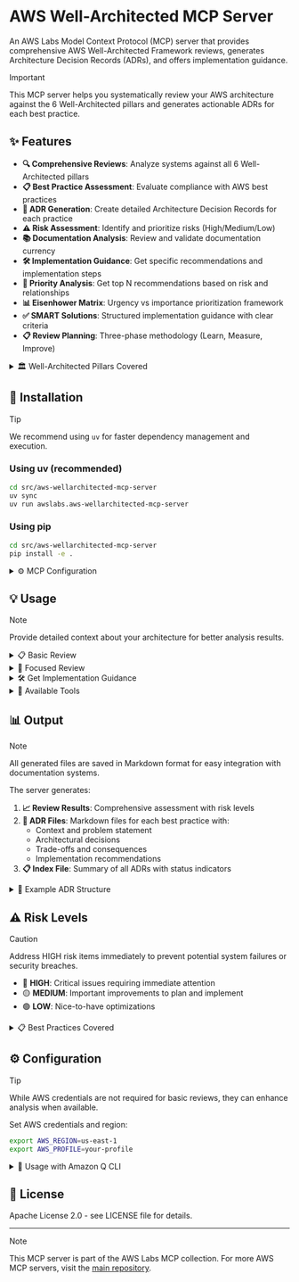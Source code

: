 # AWS Well-Architected MCP Server

An AWS Labs Model Context Protocol (MCP) server that provides comprehensive AWS Well-Architected Framework reviews, generates Architecture Decision Records (ADRs), and offers implementation guidance.

> [!IMPORTANT]
> This MCP server helps you systematically review your AWS architecture against the 6 Well-Architected pillars and generates actionable ADRs for each best practice.

## ✨ Features

- **🔍 Comprehensive Reviews**: Analyze systems against all 6 Well-Architected pillars
- **📋 Best Practice Assessment**: Evaluate compliance with AWS best practices
- **📝 ADR Generation**: Create detailed Architecture Decision Records for each practice
- **⚠️ Risk Assessment**: Identify and prioritize risks (High/Medium/Low)
- **📚 Documentation Analysis**: Review and validate documentation currency
- **🛠️ Implementation Guidance**: Get specific recommendations and implementation steps
- **🎯 Priority Analysis**: Get top N recommendations based on risk and relationships
- **📊 Eisenhower Matrix**: Urgency vs importance prioritization framework
- **✅ SMART Solutions**: Structured implementation guidance with clear criteria
- **📋 Review Planning**: Three-phase methodology (Learn, Measure, Improve)

<details>
<summary>🏛️ Well-Architected Pillars Covered</summary>

1. **🔧 Operational Excellence** - Infrastructure as Code, Monitoring, Automation
2. **🔒 Security** - Identity, Data Protection, Infrastructure Security  
3. **🛡️ Reliability** - Fault Tolerance, Recovery, Scaling
4. **⚡ Performance Efficiency** - Resource Selection, Monitoring, Trade-offs
5. **💰 Cost Optimization** - Cost-Effective Resources, Matching Supply/Demand
6. **🌱 Sustainability** - Environmental Impact, Resource Efficiency

</details>

## 🚀 Installation

> [!TIP]
> We recommend using `uv` for faster dependency management and execution.

### Using uv (recommended)
```bash
cd src/aws-wellarchitected-mcp-server
uv sync
uv run awslabs.aws-wellarchitected-mcp-server
```

### Using pip
```bash
cd src/aws-wellarchitected-mcp-server
pip install -e .
```

<details>
<summary>⚙️ MCP Configuration</summary>

> [!IMPORTANT]
> Update the `cwd` path to match your actual installation directory.

Add to your MCP configuration file (`~/.config/mcp/mcp.json`):

**With uv:**
```json
{
  "mcpServers": {
    "aws-wellarchitected": {
      "command": "uv",
      "args": ["run", "awslabs.aws-wellarchitected-mcp-server"],
      "cwd": "/path/to/mcp/src/aws-wellarchitected-mcp-server"
    }
  }
}
```

**With pip:**
```json
{
  "mcpServers": {
    "aws-wellarchitected": {
      "command": "python",
      "args": ["-m", "awslabs.aws_wellarchitected_mcp_server.server"],
      "cwd": "/path/to/mcp/src/aws-wellarchitected-mcp-server"
    }
  }
}
```

</details>

## 💡 Usage

> [!NOTE]
> Provide detailed context about your architecture for better analysis results.

<details>
<summary>📋 Basic Review</summary>

```python
# Review all pillars
await review(
    context="E-commerce application with web tier, API tier, and database tier deployed on AWS",
    output_directory="./my-adrs"
)
```

</details>

<details>
<summary>🎯 Focused Review</summary>

> [!TIP]
> Focus on specific pillars for targeted improvements and faster reviews.

```python
# Review specific pillars
await review(
    context="Microservices architecture with containers",
    pillars=["SECURITY", "RELIABILITY"],
    documentation_paths=["./docs/architecture.md", "./README.md"],
    output_directory="./security-reliability-adrs"
)
```

</details>

<details>
<summary>🛠️ Get Implementation Guidance</summary>

```python
# Get specific implementation steps
await ask_implementation_fix(
    best_practice_id="SEC01",
    current_context="Currently using IAM users for applications",
    preferred_approach="Migrate to IAM roles"
)
```

</details>

<details>
<summary>🔧 Available Tools</summary>

### 🔍 `review`
Perform comprehensive Well-Architected Framework review
- **context**: Description of system/workload
- **pillars**: Optional list of specific pillars to review
- **documentation_paths**: Optional paths to documentation files
- **output_directory**: Directory to save ADR files

### 📋 `list_pillars`
List all available Well-Architected pillars with descriptions

### 📚 `get_best_practices`
Get best practices for specific pillar or all pillars
- **pillar**: Optional pillar name to filter practices

### 🛠️ `ask_implementation_fix`
Get detailed implementation guidance for specific best practice
- **best_practice_id**: ID of best practice (e.g., 'OPS01', 'SEC01')
- **current_context**: Current implementation description
- **preferred_approach**: Optional preferred implementation approach

### 📝 `collect_user_input`
Collect user input for best practices requiring human assessment
- **best_practice_id**: ID of best practice needing input (e.g., 'OPS01-BP01')
- **responses**: Dictionary of question-answer pairs for assessment

### 👥 `evaluate_customer_needs`
Specific tool for OPS01-BP01 customer needs assessment
- **stakeholder_engagement**: Current stakeholder engagement practices
- **customer_feedback_mechanisms**: Existing feedback collection methods
- **customer_outcome_focus**: How you prioritize based on customer outcomes
- **business_alignment**: How operations support business outcomes
- **support_data_review**: Use of historical support data
- **feature_validation**: Customer validation processes

### 🎯 `create_review_plan`
Generate structured review plan with three phases
- **workload_name**: Name of the workload to review
- **selected_pillars**: Optional list of pillars to focus on

### 📊 `get_priority_analysis`
Get top N priority recommendations based on risk and relationships
- **selected_pillars**: Optional list of pillars to analyze
- **count**: Number of top priorities to return (3, 5, or 10)

### 📊 `get_eisenhower_matrix`
Create urgency vs importance matrix for best practices
- **selected_pillars**: Optional list of pillars to analyze

### ✅ `get_smart_solutions`
Generate SMART solutions with implementation guidance
- **selected_pillars**: Optional list of pillars to analyze
- **focus_on_quick_wins**: Whether to focus on quick wins only

### 🔗 `list_wa_workloads`
List all AWS Well-Architected Tool workloads
- **aws_profile**: Optional AWS profile name
- **region**: AWS region (default: us-east-1)

### 🏗️ `get_wa_workload`
Get detailed information about a specific Well-Architected workload
- **workload_id**: Well-Architected workload ID
- **aws_profile**: Optional AWS profile name
- **region**: AWS region (default: us-east-1)

### 📤 `export_wa_workload`
Export Well-Architected workload data for MCP analysis
- **workload_id**: Well-Architected workload ID to export
- **aws_profile**: Optional AWS profile name
- **region**: AWS region (default: us-east-1)

### ➕ `create_wa_workload`
Create a new Well-Architected workload in AWS
- **workload_name**: Name for the new workload
- **description**: Description of the workload
- **environment**: Environment type (PRODUCTION, PREPRODUCTION, etc.)
- **aws_regions**: List of AWS regions where workload operates
- **review_owner**: Email of the review owner
- **aws_profile**: Optional AWS profile name
- **region**: AWS region (default: us-east-1)

</details>

## 📊 Output

> [!NOTE]
> All generated files are saved in Markdown format for easy integration with documentation systems.

The server generates:

1. **📈 Review Results**: Comprehensive assessment with risk levels
2. **📝 ADR Files**: Markdown files for each best practice with:
   - Context and problem statement
   - Architectural decisions
   - Trade-offs and consequences
   - Implementation recommendations
3. **📋 Index File**: Summary of all ADRs with status indicators

<details>
<summary>📝 Example ADR Structure</summary>

```markdown
# ADR: Implement Infrastructure as Code

**Date:** 2024-01-15
**Status:** Proposed
**Best Practice ID:** OPS01
**Pillar:** OPERATIONAL_EXCELLENCE
**Risk Level:** HIGH

## Context
Well-Architected Framework OPERATIONAL_EXCELLENCE pillar requires...

## Decision
Need to implement Infrastructure as Code to meet Well-Architected standards

## Trade-offs
### Benefit
Improved system reliability and maintainability

### Cost
Initial implementation effort and potential complexity

## Implementation Notes
Priority: HIGH. Use AWS CloudFormation or CDK for infrastructure provisioning...
```

</details>

## ⚠️ Risk Levels

> [!CAUTION]
> Address HIGH risk items immediately to prevent potential system failures or security breaches.

- 🔴 **HIGH**: Critical issues requiring immediate attention
- 🟡 **MEDIUM**: Important improvements to plan and implement
- 🟢 **LOW**: Nice-to-have optimizations

<details>
<summary>📋 Best Practices Covered</summary>

## Summary
- **Total Best Practices**: 301
- **Operational Excellence**: 68 practices
- **Security**: 63 practices  
- **Reliability**: 59 practices
- **Performance Efficiency**: 32 practices
- **Cost Optimization**: 50 practices
- **Sustainability**: 29 practices

### 🔧 Operational Excellence
- **OPS01-BP01**: Evaluate External Customer Needs *(requires user input)*
- **OPS01-BP02**: Evaluate Internal Customer Needs *(requires user input)*
- **OPS01-BP03**: Evaluate Governance Requirements *(requires user input)*
- **OPS01-BP04**: Evaluate Compliance Requirements *(requires user input)*
- **OPS01-BP05**: Evaluate Threat Landscape *(requires user input)*
- **OPS01-BP06**: Evaluate Tradeoffs While Managing Benefits and Risks *(requires user input)*
- **OPS02-BP01**: Resources Have Identified Owners *(requires user input)*
- **OPS02-BP02**: Processes and Procedures Have Identified Owners *(requires user input)*
- **OPS02-BP03**: Operations Activities Have Identified Owners Responsible for Their Performance *(requires user input)*
- **OPS02-BP04**: Mechanisms Exist to Manage Responsibilities and Ownership *(requires user input)*
- **OPS02-BP05**: Mechanisms Exist to Request Additions, Changes, and Exceptions *(requires user input)*
- **OPS02-BP06**: Responsibilities Between Teams Are Predefined or Negotiated *(requires user input)*
- **OPS03-BP01**: Executive Sponsorship *(requires user input)*
- **OPS03-BP02**: Team Members Are Empowered to Take Action *(requires user input)*
- **OPS03-BP03**: Escalation Is Encouraged *(requires user input)*
- **OPS03-BP04**: Communications Are Timely, Clear, and Actionable *(requires user input)*
- **OPS03-BP05**: Experimentation Is Encouraged *(requires user input)*
- **OPS03-BP06**: Learning Is Encouraged *(requires user input)*
- **OPS03-BP07**: Team Members Are Encouraged to Maintain and Grow Their Skill Sets *(requires user input)*
- **OPS04-BP01**: Identify Key Performance Indicators *(requires user input)*
- **OPS04-BP02**: Implement Application Telemetry
- **OPS04-BP03**: Implement User Activity Telemetry
- **OPS04-BP04**: Implement Dependency Telemetry
- **OPS04-BP05**: Implement Distributed Tracing
- **OPS05-BP01**: Use Version Control
- **OPS05-BP02**: Test and Validate Changes
- **OPS05-BP03**: Use Configuration Management Systems
- **OPS05-BP04**: Use Build and Deployment Management Systems
- **OPS05-BP05**: Perform Patch Management
- **OPS05-BP06**: Share Design Standards *(requires user input)*
- **OPS05-BP07**: Implement Practices to Improve Code Quality
- **OPS05-BP08**: Use Multiple Environments
- **OPS05-BP09**: Make Frequent, Small, Reversible Changes
- **OPS05-BP10**: Fully Automate Integration and Deployment
- **OPS06-BP01**: Plan for Unsuccessful Changes
- **OPS06-BP02**: Test and Validate Changes
- **OPS06-BP03**: Use Deployment Management Systems
- **OPS06-BP04**: Automate Testing and Rollback
- **OPS07-BP01**: Ensure Personnel Capability *(requires user input)*
- **OPS07-BP02**: Ensure Consistent Review of Operational Readiness *(requires user input)*
- **OPS07-BP03**: Use Runbooks for Procedures *(requires user input)*
- **OPS07-BP04**: Use Playbooks for Issue Investigation *(requires user input)*
- **OPS07-BP05**: Make Informed Decisions to Deploy Systems and Changes *(requires user input)*
- **OPS07-BP06**: Enable Support Plans *(requires user input)*
- **OPS07-BP07**: Automate Responses to Events
- **OPS08-BP01**: Analyze Workload Metrics
- **OPS08-BP02**: Analyze Workload Logs
- **OPS08-BP03**: Analyze Workload Traces
- **OPS08-BP04**: Create Actionable Alerts
- **OPS08-BP05**: Create Dashboards
- **OPS09-BP01**: Measure Operations Goals and KPIs *(requires user input)*
- **OPS09-BP02**: Communicate Status and Trends *(requires user input)*
- **OPS09-BP03**: Review Operations Metrics and Prioritize Improvement *(requires user input)*
- **OPS10-BP01**: Use a Process for Event, Incident, and Problem Management *(requires user input)*
- **OPS10-BP02**: Have a Process Per Alert *(requires user input)*
- **OPS10-BP03**: Prioritize Operational Events Based on Business Impact *(requires user input)*
- **OPS10-BP04**: Define Escalation Paths *(requires user input)*
- **OPS10-BP05**: Define a Customer Communication Plan for Outages *(requires user input)*
- **OPS10-BP06**: Communicate Status Through Dashboards
- **OPS11-BP01**: Have a Process for Continuous Improvement *(requires user input)*
- **OPS11-BP02**: Perform Root Cause Analysis on Failures *(requires user input)*
- **OPS11-BP03**: Implement Feedback Loops *(requires user input)*
- **OPS11-BP04**: Perform Knowledge Management *(requires user input)*
- **OPS11-BP05**: Define Drivers for Improvement *(requires user input)*
- **OPS11-BP06**: Validate Insights *(requires user input)*
- **OPS11-BP07**: Perform Operations Metrics Reviews *(requires user input)*
- **OPS11-BP08**: Share Lessons Learned *(requires user input)*
- **OPS11-BP09**: Allocate Time to Make Improvements *(requires user input)*

### 🔒 Security
- **SEC01-BP01**: Separate Workloads Using Accounts
- **SEC01-BP02**: Secure Account Root User and Properties
- **SEC01-BP03**: Identify and Validate Control Objectives *(requires user input)*
- **SEC01-BP04**: Stay Up to Date with Security Threats and Recommendations *(requires user input)*
- **SEC01-BP05**: Reduce Security Management Scope
- **SEC01-BP06**: Automate Testing and Validation of Security Controls
- **SEC01-BP07**: Identify Threats and Prioritize Mitigations Using a Threat Model *(requires user input)*
- **SEC01-BP08**: Evaluate and Implement New Security Services and Features *(requires user input)*
- **SEC02-BP01**: Use Strong Identity Foundation
- **SEC02-BP02**: Use Temporary Credentials
- **SEC02-BP03**: Store and Use Secrets Securely
- **SEC02-BP04**: Rely on Centralized Identity Provider
- **SEC02-BP05**: Audit and Rotate Credentials Regularly
- **SEC02-BP06**: Leverage User Groups and Attributes
- **SEC03-BP01**: Define Access Requirements
- **SEC03-BP02**: Grant Least Privilege Access
- **SEC03-BP03**: Establish Emergency Access Process
- **SEC03-BP04**: Reduce Permissions Continuously
- **SEC03-BP05**: Define Permission Guardrails for Your Organization
- **SEC03-BP06**: Manage Access Based on Life Cycle
- **SEC03-BP07**: Analyze Public and Cross-Account Access
- **SEC03-BP08**: Share Resources Securely Within Your Organization
- **SEC03-BP09**: Share Resources Securely with a Third Party
- **SEC04-BP01**: Perform Vulnerability Management
- **SEC04-BP02**: Use Hardened Images
- **SEC04-BP03**: Reduce Manual Management and Interactive Access
- **SEC04-BP04**: Validate Software Integrity
- **SEC04-BP05**: Automate Compute Protection
- **SEC05-BP01**: Create Network Layers
- **SEC05-BP02**: Control Traffic at All Layers
- **SEC05-BP03**: Implement Inspection and Protection
- **SEC05-BP04**: Automate Network Protection
- **SEC06-BP01**: Perform Application Security Testing
- **SEC06-BP02**: Configure Service and Application Logging
- **SEC06-BP03**: Analyze Logs Centrally
- **SEC06-BP04**: Implement Actionable Security Events
- **SEC07-BP01**: Identify the Data Within Your Workload *(requires user input)*
- **SEC07-BP02**: Define Data Protection Controls *(requires user input)*
- **SEC07-BP03**: Automate Data Classification
- **SEC07-BP04**: Define Data Lifecycle Management *(requires user input)*
- **SEC08-BP01**: Implement Secure Key Management
- **SEC08-BP02**: Enforce Encryption at Rest
- **SEC08-BP03**: Automate Data at Rest Protection
- **SEC08-BP04**: Enforce Access Control for Data at Rest
- **SEC09-BP01**: Implement Secure Key and Certificate Management
- **SEC09-BP02**: Enforce Encryption in Transit
- **SEC09-BP03**: Authenticate Network Communications
- **SEC10-BP01**: Identify Key Personnel and External Resources *(requires user input)*
- **SEC10-BP02**: Develop Incident Management Plans *(requires user input)*
- **SEC10-BP03**: Prepare Forensic Capabilities *(requires user input)*
- **SEC10-BP04**: Develop and Test Security Incident Response Playbooks *(requires user input)*
- **SEC10-BP05**: Pre-provision Access *(requires 

user input)*
- **SEC10-BP06**: Pre-deploy Tools
- **SEC10-BP07**: Run Game Days *(requires user input)*
- **SEC10-BP08**: Establish a Framework for Learning from Incidents *(requires user input)*
- **SEC11-BP01**: Train for Application Security *(requires user input)*
- **SEC11-BP02**: Automate Testing Throughout the Development and Release Lifecycle
- **SEC11-BP03**: Perform Regular Penetration Testing *(requires user input)*
- **SEC11-BP04**: Perform Manual Code Reviews *(requires user input)*
- **SEC11-BP05**: Centralize Services for Packages and Dependencies
- **SEC11-BP06**: Deploy Software Programmatically
- **SEC11-BP07**: Regularly Assess Security Properties of the Deployment Pipeline
- **SEC11-BP08**: Build a Program that Embeds Security Ownership in Workload Teams *(requires user input)*

### 🛡️ Reliability
- **REL01-BP01**: Become Aware of Service Quotas and Constraints
- **REL01-BP02**: Manage Service Quotas Across Accounts and Regions
- **REL01-BP03**: Accommodate Fixed Service Quotas and Constraints
- **REL01-BP04**: Monitor and Manage Quotas
- **REL01-BP05**: Automate Quota Monitoring
- **REL01-BP06**: Ensure Sufficient Buffer for Quotas
- **REL02-BP01**: Ensure Highly Available Network Connectivity for Users
- **REL02-BP02**: Ensure Highly Available Network Connectivity Between Systems
- **REL02-BP03**: Ensure IP Subnet Allocation Accounts for Expansion and Availability
- **REL02-BP04**: Prefer Hub-and-Spoke Topologies over Many-to-Many Mesh
- **REL02-BP05**: Enforce Non-overlapping Private IP Address Ranges
- **REL03-BP01**: Choose How to Segment Your Workload *(requires user input)*
- **REL03-BP02**: Build Services Focused on Specific Business Domains *(requires user input)*
- **REL03-BP03**: Provide Service Contracts per API
- **REL04-BP01**: Identify Which Kind of Distributed System Failure to Protect Against *(requires user input)*
- **REL04-BP02**: Implement Loosely Coupled Dependencies
- **REL04-BP03**: Do Constant Work
- **REL04-BP04**: Make All Responses Idempotent
- **REL05-BP01**: Implement Graceful Degradation
- **REL05-BP02**: Throttle Requests
- **REL05-BP03**: Control and Limit Retry Calls
- **REL05-BP04**: Fail Fast and Limit Queues
- **REL05-BP05**: Set Client Timeouts
- **REL05-BP06**: Make Services Stateless Where Possible
- **REL05-BP07**: Implement Emergency Levers *(requires user input)*
- **REL06-BP01**: Monitor All Components for the Workload
- **REL06-BP02**: Define and Calculate Metrics
- **REL06-BP03**: Send Notifications Based on Monitoring
- **REL06-BP04**: Automate Responses to Events
- **REL07-BP01**: Use Auto Scaling or Other Scaling Policies
- **REL07-BP04**: Load Test Your Workload
- **REL08-BP01**: Use Runbooks for Standard Activities *(requires user input)*
- **REL08-BP03**: Integrate Resiliency Testing as Part of Your Deployment
- **REL08-BP04**: Deploy Using Immutable Infrastructure
- **REL08-BP05**: Deploy Changes with Automation
- **REL09-BP01**: Identify and Back Up All Data That Needs to Be Backed Up
- **REL09-BP02**: Secure and Encrypt Backups
- **REL09-BP03**: Perform Data Backup Automatically
- **REL09-BP04**: Perform Periodic Recovery of the Data to Verify Backup Integrity and Processes
- **REL10-BP01**: Deploy the Workload to Multiple Locations
- **REL10-BP02**: Select the Appropriate Locations for Your Multi-Location Deployment
- **REL10-BP03**: Use Bulkhead Architectures to Limit Scope of Impact
- **REL11-BP01**: Monitor All Components of the Workload to Detect Failures
- **REL11-BP02**: Fail Over to Healthy Resources
- **REL11-BP03**: Automate Healing on All Layers
- **REL11-BP04**: Rely on the Data Plane and Not the Control Plane During Recovery
- **REL11-BP05**: Use Static Stability to Prevent Bimodal Behavior
- **REL11-BP06**: Send Notifications When Events Impact Availability
- **REL11-BP07**: Architect Your Product to Meet Availability Targets and Uptime Service Level Agreements (SLAs)
- **REL12-BP01**: Use Playbooks to Investigate Failures
- **REL12-BP02**: Perform Post-Incident Analysis
- **REL12-BP03**: Test Functional Requirements and Include Resiliency Testing
- **REL12-BP04**: Use Chaos Engineering
- **REL12-BP05**: Conduct Game Days Regularly
- **REL13-BP01**: Define Recovery Objectives for Downtime and Data Loss
- **REL13-BP02**: Use Defined Recovery Strategies to Meet the Recovery Objectives
- **REL13-BP03**: Test Disaster Recovery Implementation to Validate the Implementation
- **REL13-BP04**: Manage Configuration Drift at the DR Site or Region
- **REL13-BP05**: Automate Recovery

### ⚡ Performance Efficiency
- **PERF01-BP01**: Learn About and Understand Available Cloud Services and Features *(requires user input)*
- **PERF01-BP02**: Use Guidance from Your Cloud Provider or an Appropriate Partner *(requires user input)*
- **PERF01-BP03**: Factor Cost Requirements into Decisions *(requires user input)*
- **PERF01-BP04**: Evaluate the Available Options and Trade-offs *(requires user input)*
- **PERF01-BP05**: Use Policies and Reference Architectures *(requires user input)*
- **PERF01-BP06**: Use Benchmarking to Drive Architectural Decisions
- **PERF01-BP07**: Use a Data-Driven Approach for Architectural Choices
- **PERF02-BP01**: Select the Best Compute Options for Your Workload
- **PERF02-BP02**: Understand the Available Compute Configuration and Features
- **PERF02-BP03**: Collect Compute-Related Metrics
- **PERF02-BP04**: Configure and Right-Size Compute Resources
- **PERF02-BP05**: Use Dynamic Scaling
- **PERF02-BP06**: Use Hardware-Based Compute Accelerators
- **PERF03-BP01**: Use Purpose-Built Data Stores
- **PERF03-BP02**: Evaluate Available Configuration Options
- **PERF03-BP03**: Collect and Record Performance Metrics
- **PERF03-BP04**: Implement Strategies to Improve Query Performance
- **PERF03-BP05**: Implement Data Access Patterns That Utilize Caching
- **PERF04-BP01**: Understand How Networking Impacts Performance
- **PERF04-BP02**: Evaluate Available Networking Features
- **PERF04-BP03**: Choose Appropriate Dedicated Connectivity or VPN
- **PERF04-BP04**: Use Load Balancing to Distribute Traffic
- **PERF04-BP05**: Choose Network Protocols to Improve Performance
- **PERF04-BP06**: Choose Your Workload's Location Based on Network Requirements
- **PERF04-BP07**: Optimize Network Configuration Based on Metrics
- **PERF05-BP01**: Establish Key Performance Indicators (KPIs) to Measure Workload Performance
- **PERF05-BP02**: Use Monitoring Solutions to Understand the Areas Where Performance Can Be Improved
- **PERF05-BP03**: Define a Process to Improve Workload Performance *(requires user input)*
- **PERF05-BP04**: Load Test Your Workload
- **PERF05-BP05**: Use Automation to Proactively Remediate Performance Issues
- **PERF05-BP06**: Keep Your Workload, the Underlying System, and All Service Components Up to Date *(requires user input)*
- **PERF05-BP07**: Review Metrics at Regular Intervals *(requires user input)*

### 💰 Cost Optimization
- **COST01-BP01**: Establish a Cloud Financial Management Function *(requires user input)*
- **COST01-BP02**: Establish a Partnership Between Finance and Technology *(requires user input)*
- **COST01-BP03**: Establish Cloud Budgets and Forecasts *(requires user input)*
- **COST01-BP04**: Implement Cost Awareness in Your Organizational Processes *(requires user input)*
- **COST01-BP05**: Report and Notify on Cost Optimization *(requires user input)*
- **COST01-BP06**: Monitor Cost Proactively
- **COST01-BP07**: Keep Up-to-Date with New Service Releases *(requires user input)*
- **COST01-BP08**: Create a Cost-Aware Culture *(requires user input)*
- **COST01-BP09**: Quantify Business Value from Cost Optimization *(requires user input)*
- **COST02-BP01**: Develop Policies Based on Your Organization Requirements *(requires user input)*
- **COST02-BP02**: Implement Goals and Targets *(requires user input)*
- **COST02-BP03**: Implement an Account Structure
- **COST02-BP04**: Implement Groups and Roles *(requires user input)*
- **COST02-BP05**: Implement Cost Controls
- **COST02-BP06**: Track Project Lifecycle *(requires user input)*
- **COST03-BP01**: Configure Detailed Information Sources
- **COST03-BP02**: Ident

ify Cost Attribution Categories *(requires user input)*
- **COST03-BP03**: Establish Organization Metrics *(requires user input)*
- **COST03-BP04**: Configure Billing and Cost Management Tools
- **COST03-BP05**: Add Organization Information to Cost and Usage
- **COST03-BP06**: Allocate Costs Based on Workload Metrics *(requires user input)*
- **COST04-BP01**: Track Resources Over Their Lifetime
- **COST04-BP02**: Implement a Decommissioning Process *(requires user input)*
- **COST04-BP03**: Decommission Resources
- **COST04-BP04**: Decommission Resources Automatically
- **COST04-BP05**: Enforce Data Retention Policies
- **COST05-BP01**: Perform Cost Analysis for Different Usage Over Time
- **COST05-BP02**: Select Service Components to Optimize Cost in Line with Organization Priorities *(requires user input)*
- **COST05-BP03**: Perform a Thorough Analysis of Each Component *(requires user input)*
- **COST05-BP04**: Select Software with Cost-Effective Licensing *(requires user input)*
- **COST05-BP05**: Select Services for This Workload to Optimize Cost *(requires user input)*
- **COST05-BP06**: Perform Cost Analysis for Different Usage Over Time *(requires user input)*
- **COST06-BP01**: Perform Cost Modeling *(requires user input)*
- **COST06-BP02**: Select Resource Type and Size Based on Data
- **COST06-BP03**: Select Resource Type and Size Based on Metrics
- **COST06-BP04**: Use Shared Resources *(requires user input)*
- **COST07-BP01**: Perform Pricing Model Analysis *(requires user input)*
- **COST07-BP02**: Choose Regions Based on Cost *(requires user input)*
- **COST07-BP03**: Select Third-Party Agreements with Cost-Efficient Terms *(requires user input)*
- **COST07-BP04**: Implement Pricing Models for All Components
- **COST07-BP05**: Perform Regular Analysis of Pricing Options *(requires user input)*
- **COST08-BP01**: Implement Data Transfer Cost Modeling
- **COST08-BP02**: Select Components to Optimize Data Transfer Costs
- **COST08-BP03**: Implement Services to Reduce Data Transfer Costs
- **COST09-BP01**: Perform Analysis on the Workload Demand *(requires user input)*
- **COST09-BP02**: Implement a Buffer or Throttle to Manage Demand
- **COST09-BP03**: Supply Resources Dynamically
- **COST10-BP01**: Develop a Workload Review Process *(requires user input)*
- **COST10-BP02**: Review and Analyze This Workload Regularly *(requires user input)*
- **COST11-BP01**: Perform Automation for Operations *(requires user input)*

### 🌱 Sustainability
- **SUS01-BP01**: Choose Region Based on Both Business Requirements and Sustainability Goals *(requires user input)*
- **SUS02-BP01**: Scale Infrastructure with User Load
- **SUS02-BP02**: Align SLA with Sustainability Goals *(requires user input)*
- **SUS02-BP03**: Stop the Creation and Maintenance of Unused Assets
- **SUS02-BP04**: Optimize Areas of Code That Consume the Most Time or Resources
- **SUS02-BP05**: Optimize Impact on Customer Devices and Equipment *(requires user input)*
- **SUS02-BP06**: Use Efficient Protocols and Minimize Data Transfer
- **SUS03-BP01**: Optimize Software and Architecture for Asynchronous and Scheduled Jobs
- **SUS03-BP02**: Remove or Refactor Workload Components with Low or No Use
- **SUS03-BP03**: Optimize Areas of Code That Consume the Most Time or Resources
- **SUS03-BP04**: Optimize Impact on Customer Devices and Equipment *(requires user input)*
- **SUS03-BP05**: Use Programming Languages and Frameworks That Support Sustainability Goals *(requires user input)*
- **SUS04-BP01**: Implement a Data Classification Policy *(requires user input)*
- **SUS04-BP02**: Use Technologies That Support Data Access and Storage Patterns
- **SUS04-BP03**: Use Lifecycle Policies to Delete Unnecessary Data
- **SUS04-BP04**: Minimize Data Movement Across Networks
- **SUS04-BP05**: Back Up Data Only When Difficult to Recreate *(requires user input)*
- **SUS04-BP06**: Use Shared File Systems or Object Storage to Access Common Data
- **SUS04-BP07**: Minimize Data Production *(requires user input)*
- **SUS04-BP08**: Use Compression and Deduplication
- **SUS05-BP01**: Use the Minimum Amount of Hardware to Meet Your Needs
- **SUS05-BP02**: Use Instance Types with the Least Impact
- **SUS05-BP03**: Use Managed Services
- **SUS05-BP04**: Optimize Your Use of Hardware-Based Compute Accelerators
- **SUS06-BP01**: Adopt Methods That Can Rapidly Introduce Sustainability Improvements *(requires user input)*
- **SUS06-BP02**: Keep Your Workload Up-to-Date
- **SUS06-BP03**: Increase Utilization of Build Environments
- **SUS06-BP04**: Use Managed Device Farms for Testing
- **SUS06-BP05**: Use Automation to Reduce the Environmental Impact of Development and Test

</details>

## ⚙️ Configuration

> [!TIP]
> While AWS credentials are not required for basic reviews, they can enhance analysis when available.

Set AWS credentials and region:

```bash
export AWS_REGION=us-east-1
export AWS_PROFILE=your-profile
```

<details>
<summary>🎯 Usage with Amazon Q CLI</summary>

```bash
# Basic review
q "Review my 3-tier web application architecture"

# Security-focused review
q "Perform Well-Architected security review of my EKS cluster"

# Get implementation help
q "How do I implement Infrastructure as Code (OPS01)?"
```

</details>

## 📄 License

Apache License 2.0 - see LICENSE file for details.

---

> [!NOTE]
> This MCP server is part of the AWS Labs MCP collection. For more AWS MCP servers, visit the [main repository](https://github.com/awslabs/mcp).